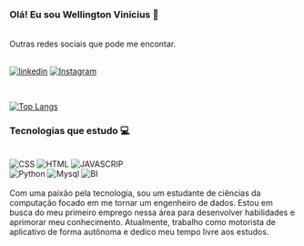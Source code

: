 

### Olá! Eu sou Wellington Vinicius 👋 

 <br>
 
<div>
Outras redes sociais que pode me encontar.
 <br>
 <br>

[![linkedin](https://img.shields.io/badge/LinkedIn-0077B5?style=for-the-badge&logo=linkedin&logoColor=white)](https://www.linkedin.com/in/wellington-vinicius-silva-pestana-6b892913b/) [![Instagram](https://img.shields.io/badge/Instagram-E4405F?style=for-the-badge&logo=instagram&logoColor=white)](https://instagram.com/ei_piit/)

<br>


[![Top Langs](https://github-readme-stats.vercel.app/api/top-langs/?username=wellingtonvinicius&layout=donut-vertical&theme=dark#gh-dark-mode-only)](https://github.com/wellingtonvinicius/github-readme-stats)

 
### Tecnologias que estudo 💻

 
<div style="display: inline_block"><br>
    <img aling="center" alt="CSS" src="https://img.shields.io/badge/CSS-239120?&style=for-the-badge&logo=css3&logoColor=white"/> 
    <img aling="center" alt="HTML" src="https://img.shields.io/badge/HTML5-E34F26?style=for-the-badge&logo=html5&logoColor=white"/> 
    <img aling="center" alt="JAVASCRIP" src="https://img.shields.io/badge/JavaScript-F7DF1E?style=for-the-badge&logo=javascript&logoColor=black"/><br> 
    <img aling="center" alt="Python" src="https://img.shields.io/badge/python-3670A0?style=for-the-badge&logo=python&logoColor=ffdd54"/> 
    <img aling="center" alt="Mysql" src="https://img.shields.io/badge/MySQL-005C84?style=for-the-badge&logo=mysql&logoColor=white"/> 
    <img aling="center" alt="BI" src="https://img.shields.io/badge/power_bi-F2C811?style=for-the-badge&logo=powerbi&logoColor=black"/> 

<div><br>
Com uma paixão pela tecnologia, sou um estudante de ciências da computação focado em me tornar um engenheiro de dados. Estou em busca do meu primeiro emprego nessa área para desenvolver habilidades e aprimorar meu conhecimento. Atualmente, trabalho como motorista de aplicativo de forma autônoma e dedico meu tempo livre aos estudos.
